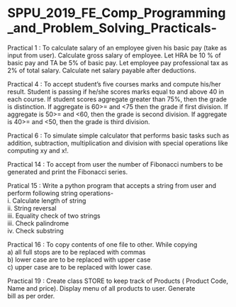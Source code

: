 # SPPU_2019_FE_Comp_Programming_and_Problem_Solving_Practicals-

Practical 1 : To calculate salary of an employee given his basic pay (take as input from user). Calculate gross salary of employee. Let HRA be 10 % of basic pay and TA be 5% of basic pay.  Let employee pay professional tax as 2% of total salary. Calculate net salary payable after deductions. 

Practical 4 : To accept student’s five courses marks and compute his/her result. Student is passing if he/she scores marks equal to and above 40 in each course. If student scores aggregate greater than 75%, then the grade is distinction. If aggregate is 60>= and <75 then the grade if first division. If aggregate is 50>= and <60, then the grade is second division. If aggregate is 40>= and <50, then the grade is third division.

Practical 6 : To simulate simple calculator that performs basic tasks such as addition, subtraction, multiplication and division with special operations like computing xy and x!. 

Practical 14 : To accept from user the number of Fibonacci numbers to be generated and print the Fibonacci series.

Pratical 15 : Write a python program that accepts a string from user and perform following string operations- 
<br>i.    Calculate length of string 
<br>ii.   String reversal 
<br>iii.  Equality check of two strings 
<br>iii.  Check palindrome 
<br>iv.   Check substring 

Practical 16 : To copy contents of one file to other. While copying 
<br>a) all full stops are to be replaced with commas 
<br>b) lower case are to be replaced with upper case 
<br>c) upper case are to be replaced with lower case.

Practical 19 : Create class STORE to keep track of Products ( Product Code, Name and price). Display menu of all products to user. Generate bill as per order.
